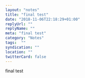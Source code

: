 ```yaml
---
layout: "notes"
title: "final test"
date: "2018-11-06T22:18:29+01:00"
replyUrl: ""
replyName: ""
meta: "final test"
category: "Notes"
tags:  ""
syndication: ""
location: ""
twitterCard: false
---
```

final test
